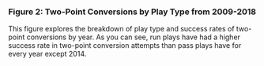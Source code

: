 <br> <br>

### Figure 2: Two-Point Conversions by Play Type from 2009-2018

This figure explores the breakdown of play type and success rates of
two-point conversions by year. As you can see, run plays have had a
higher success rate in two-point conversion attempts than pass plays
have for every year except 2014.
